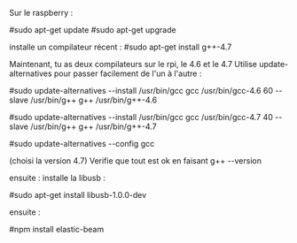 Sur le raspberry : 

#sudo apt-get update 
#sudo apt-get upgrade 

installe un compilateur récent : 
#sudo apt-get install g++-4.7 

Maintenant, tu as deux compilateurs sur le rpi, le 4.6 et le 4.7 
Utilise update-alternatives pour passer facilement de l'un à l'autre : 

#sudo update-alternatives --install /usr/bin/gcc gcc /usr/bin/gcc-4.6 
60 --slave /usr/bin/g++ g++ /usr/bin/g++-4.6 

#sudo update-alternatives --install /usr/bin/gcc gcc /usr/bin/gcc-4.7 
40 --slave /usr/bin/g++ g++ /usr/bin/g++-4.7 

#sudo update-alternatives --config gcc 

(choisi la version 4.7) 
Verifie que tout est ok en faisant g++ --version 

ensuite : 
installe la libusb : 

#sudo apt-get install libusb-1.0.0-dev 

ensuite : 

#npm install elastic-beam 